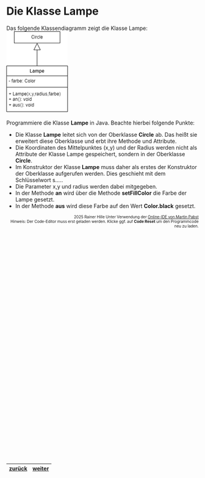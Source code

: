   <meta charset="utf-8" />
  <title>Informatik</title>
  <link rel="stylesheet" href="https://Hi2272.github.io/StyleMD.css">
 
 # Die Klasse Lampe
 Das folgende Klassendiagramm zeigt die Klasse Lampe:  
![alt text](KlassendiagrammLampe.png)

Programmiere die Klasse **Lampe** in Java. Beachte hierbei folgende Punkte:  

- Die Klasse **Lampe** leitet sich von der Oberklasse **Circle** ab. Das heißt sie erweitert diese Oberklasse und erbt ihre Methode und Attribute. 
- Die Koordinaten des Mittelpunktes (x,y) und der Radius werden nicht als Attribute der Klasse Lampe gespeichert, sondern in der Oberklasse **Circle**. 
- Im Konstruktor der Klasse **Lampe** muss daher als erstes der Konstruktor der Oberklasse aufgerufen werden. Dies geschieht mit dem Schlüsselwort s.....
- Die Parameter x,y und radius werden dabei mitgegeben.
- In der Methode **an** wird über die Methode **setFillColor** die Farbe der Lampe gesetzt.
- In der Methode **aus** wird diese Farbe auf den Wert **Color.black** gesetzt.
  

<div id="quelle" style="font-size: x-small; text-align: right;">
    2025 Rainer Hille  Unter Verwendung der  <a href='https://www.online-ide.de/'>Online-IDE von Martin Pabst</a><br>Hinweis: Der Code-Editor muss erst geladen werden. Klicke ggf. auf <b>Code Reset</b> um den Programmcode neu zu laden.

  </div>
  
  <section>
    <iframe
    srcdoc="<script>window.jo_doc = window.frameElement.textContent;</script><script src='https://Hi2272.github.io/include/js/includeide/includeIDE.js'></script>"
    width="100%" height="600" frameborder="0">
    {'id': 'Java', 'speed': 2000, 
    'withBottomPanel': true ,'withPCode': false ,'withConsole': true ,
    'withFileList': true ,'withErrorList': true}
    <script id="javaCode" type="plain/text" title="Lampe.java" src="LampeLeer.java"></script>
   </iframe>
</section>

| [zurück](../index.html) | [weiter](../OIDE_Noten02MW/index.html) | 
| --- | ---- |
